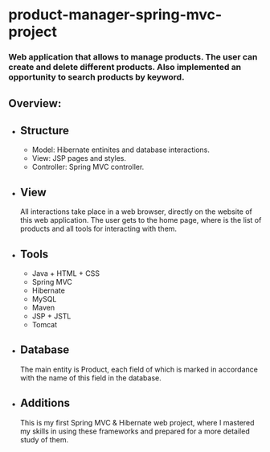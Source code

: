 # product-manager-spring-mvc-project
<h3>Web application that allows to manage products. The user can create and delete different products. Also implemented an opportunity to search products by keyword.</h3>
<h2>Overview:</h2>
<ul>
  <li><h2>Structure</h2>
    <ul>
      <li>Model: Hibernate entinites and database interactions.</li>
      <li>View: JSP pages and styles.</li>
      <li>Controller: Spring MVC controller.</li>
    </ul>
<li><h2>View</h2>
All interactions take place in a web browser, directly on the website of this web application.
The user gets to the home page, where is the list of products and all tools for interacting with them.
<li><h2>Tools</h2>
<ul>
<li>Java + HTML + CSS</li>
<li>Spring MVC</li>
<li>Hibernate</li>
<li>MySQL</li>
<li>Maven</li>
<li>JSP + JSTL</li>
<li>Tomcat</li>
</ul>
</li>
<li><h2>Database</h2>
The main entity is Product, each field of which is marked in accordance with the name of this field in the database.
<li><h2>Additions</h2>
This is my first Spring MVC & Hibernate web project, where I mastered my skills in using these frameworks and prepared for a more detailed study of them.
</li>
</ul>
